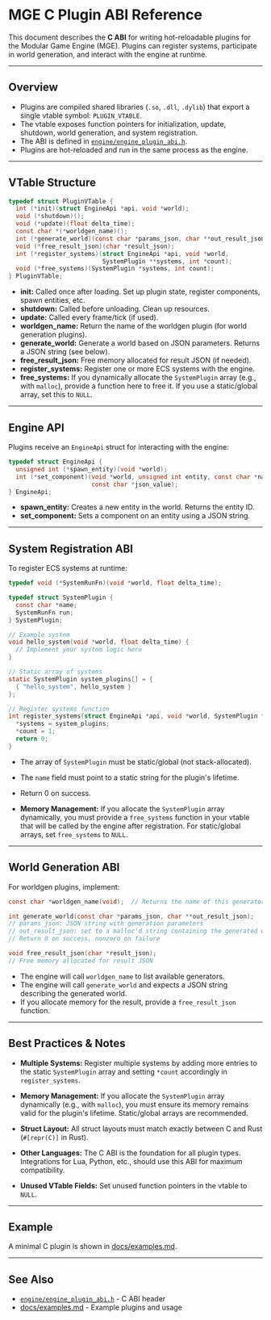 # MGE C Plugin ABI Reference

This document describes the **C ABI** for writing hot-reloadable plugins for the Modular Game Engine (MGE).
Plugins can register systems, participate in world generation, and interact with the engine at runtime.

---

## Overview

- Plugins are compiled shared libraries (`.so`, `.dll`, `.dylib`) that export a single vtable symbol: `PLUGIN_VTABLE`.
- The vtable exposes function pointers for initialization, update, shutdown, world generation, and system registration.
- The ABI is defined in [`engine/engine_plugin_abi.h`](../engine/engine_plugin_abi.h).
- Plugins are hot-reloaded and run in the same process as the engine.

---

## VTable Structure

```c
typedef struct PluginVTable {
  int (*init)(struct EngineApi *api, void *world);
  void (*shutdown)();
  void (*update)(float delta_time);
  const char *(*worldgen_name)();
  int (*generate_world)(const char *params_json, char **out_result_json);
  void (*free_result_json)(char *result_json);
  int (*register_systems)(struct EngineApi *api, void *world,
                          SystemPlugin **systems, int *count);
  void (*free_systems)(SystemPlugin *systems, int count);
} PluginVTable;
```

- **init:** Called once after loading. Set up plugin state, register components, spawn entities, etc.
- **shutdown:** Called before unloading. Clean up resources.
- **update:** Called every frame/tick (if used).
- **worldgen_name:** Return the name of the worldgen plugin (for world generation plugins).
- **generate_world:** Generate a world based on JSON parameters. Returns a JSON string (see below).
- **free_result_json:** Free memory allocated for result JSON (if needed).
- **register_systems:** Register one or more ECS systems with the engine.
- **free_systems:**
  If you dynamically allocate the `SystemPlugin` array (e.g., with `malloc`), provide a function here to free it.
  If you use a static/global array, set this to `NULL`.

---

## Engine API

Plugins receive an `EngineApi` struct for interacting with the engine:

```c
typedef struct EngineApi {
  unsigned int (*spawn_entity)(void *world);
  int (*set_component)(void *world, unsigned int entity, const char *name,
                       const char *json_value);
} EngineApi;
```

- **spawn_entity:** Creates a new entity in the world. Returns the entity ID.
- **set_component:** Sets a component on an entity using a JSON string.

---

## System Registration ABI

To register ECS systems at runtime:

```c
typedef void (*SystemRunFn)(void *world, float delta_time);

typedef struct SystemPlugin {
  const char *name;
  SystemRunFn run;
} SystemPlugin;

// Example system
void hello_system(void *world, float delta_time) {
  // Implement your system logic here
}

// Static array of systems
static SystemPlugin system_plugins[] = {
  { "hello_system", hello_system }
};

// Register systems function
int register_systems(struct EngineApi *api, void *world, SystemPlugin **systems, int *count) {
  *systems = system_plugins;
  *count = 1;
  return 0;
}
```

- The array of `SystemPlugin` must be static/global (not stack-allocated).
- The `name` field must point to a static string for the plugin's lifetime.
- Return 0 on success.

- **Memory Management:**
  If you allocate the `SystemPlugin` array dynamically, you must provide a `free_systems` function in your vtable that will be called by the engine after registration.
  For static/global arrays, set `free_systems` to `NULL`.

---

## World Generation ABI

For worldgen plugins, implement:

```c
const char *worldgen_name(void);  // Returns the name of this generator

int generate_world(const char *params_json, char **out_result_json);
// params_json: JSON string with generation parameters
// out_result_json: set to a malloc'd string containing the generated world as JSON
// Return 0 on success, nonzero on failure

void free_result_json(char *result_json);
// Free memory allocated for result JSON
```

- The engine will call `worldgen_name` to list available generators.
- The engine will call `generate_world` and expects a JSON string describing the generated world.
- If you allocate memory for the result, provide a `free_result_json` function.

---

## Best Practices & Notes

- **Multiple Systems:**
  Register multiple systems by adding more entries to the static `SystemPlugin` array and setting `*count` accordingly in `register_systems`.

- **Memory Management:**
  If you allocate the `SystemPlugin` array dynamically (e.g., with `malloc`), you must ensure its memory remains valid for the plugin's lifetime. Static/global arrays are recommended.

- **Struct Layout:**
  All struct layouts must match exactly between C and Rust (`#[repr(C)]` in Rust).

- **Other Languages:**
  The C ABI is the foundation for all plugin types. Integrations for Lua, Python, etc., should use this ABI for maximum compatibility.

- **Unused VTable Fields:**
  Set unused function pointers in the vtable to `NULL`.

---

## Example

A minimal C plugin is shown in [docs/examples.md](examples.md#c-abi-plugin-example).

---

## See Also

- [`engine/engine_plugin_abi.h`](../engine/engine_plugin_abi.h) - C ABI header
- [docs/examples.md](examples.md) - Example plugins and usage
